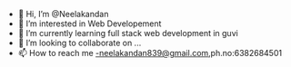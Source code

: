 - 👋 Hi, I’m @Neelakandan
- 👀 I’m interested in Web Developement
- 🌱 I’m currently learning full stack web development in guvi
- 💞️ I’m looking to collaborate on ...
- 📫 How to reach me -neelakandan839@gmail.com,ph.no:6382684501

<!---
Neelakandan839/Neelakandan839 is a ✨ special ✨ repository because its `README.md` (this file) appears on your GitHub profile.
You can click the Preview link to take a look at your changes.
--->
